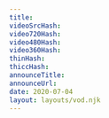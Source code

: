 ```yaml
---
title: 
videoSrcHash: 
video720Hash: 
video480Hash: 
video360Hash: 
thinHash: 
thiccHash: 
announceTitle: 
announceUrl: 
date: 2020-07-04
layout: layouts/vod.njk
---
```

